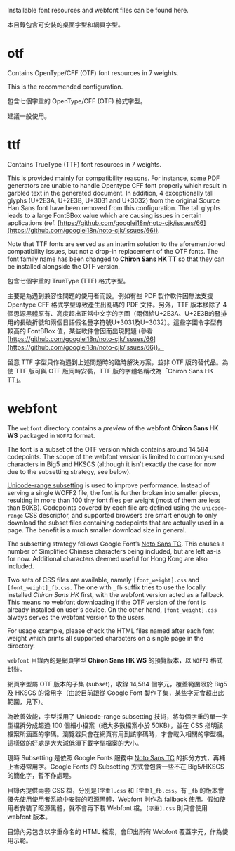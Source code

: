 Installable font resources and webfont files can be found here.

本目錄包含可安裝的桌面字型和網頁字型。

otf
===

Contains OpenType/CFF (OTF) font resources in 7 weights.

This is the recommended configuration.

包含七個字重的 OpenType/CFF (OTF) 格式字型。

建議一般使用。

ttf
===

Contains TrueType (TTF) font resources in 7 weights.

This is provided mainly for compatibility reasons. For instance, some PDF generators are unable to handle Opentype CFF font properly which result in garbled text in the generated document. In addition, 4 exceptionally tall glyphs (U+2E3A, U+2E3B, U+3031 and U+3032) from the original Source Han Sans font have been removed from this configuration. The tall glyphs leads to a large FontBBox value which are causing issues in certain applications (ref. [https://github.com/googlei18n/noto-cjk/issues/66](https://github.com/googlei18n/noto-cjk/issues/66)).

Note that TTF fonts are served as an interim solution to the aforementioned compatibility issues, but not a drop-in replacement of the OTF fonts. The font family name has been changed to **Chiron Sans HK TT** so that they can be installed alongside the OTF version.

包含七個字重的 TrueType (TTF) 格式字型。

主要是為遇到兼容性問題的使用者而設。例如有些 PDF 製作軟件因無法支援 Opentype CFF 格式字型導致產生出亂碼的 PDF 文件。另外，TTF 版本移除了 4 個思源黑體原有、高度超出正常中文字的字圖（兩個給U+2E3A、U+2E3B的豎排用的長破折號和兩個日語假名疊字符號U+3031及U+3032）。這些字圖令字型有較高的 FontBBox 值，某些軟件會因而出現問題 (參看 [https://github.com/googlei18n/noto-cjk/issues/66](https://github.com/googlei18n/noto-cjk/issues/66))。

留意 TTF 字型只作為遇到上述問題時的臨時解決方案，並非 OTF 版的替代品。為使 TTF 版可與 OTF 版同時安裝，TTF 版的字體名稱改為「Chiron Sans HK TT」。

webfont
=======


The `webfont` directory contains a *preview* of the webfont **Chiron Sans HK WS** packaged in `WOFF2` format.

The font is a subset of the OTF version which contains around 14,584 codepoints. The scope of the webfont version is limited to commonly-used characters in Big5 and HKSCS (although it isn't exactly the case for now due to the subsetting strategy, see below).

[Unicode-range subsetting](https://developers.google.com/web/fundamentals/performance/optimizing-content-efficiency/webfont-optimization#unicode-range_subsetting) is used to improve performance. Instead of serving a single WOFF2 file, the font is further broken into smaller pieces, resulting in more than 100 tiny font files per weight (most of them are less than 50KB). Codepoints covered by each file are defined using the `unicode-range` CSS descriptor, and supported browsers are smart enough to only download the subset files containing codepoints that are actually used in a page. The benefit is a much smaller download size in general.

The subsetting strategy follows Google Font’s [Noto Sans TC](https://fonts.google.com/specimen/Noto+Sans+TC). This causes a number of Simplified Chinese characters being included, but are left as-is for now. Additional characters deemed useful for Hong Kong are also included.

Two sets of CSS files are available, namely `[font_weight].css` and `[font_weight]_fb.css`. The one with `_fb` suffix tries to use the locally installed *Chiron Sans HK* first, with the webfont version acted as a fallback. This means no webfont downloading if the OTF version of the font is already installed on user's device. On the other hand, `[font_weight].css` always serves the webfont version to the users.

For usage example, please check the HTML files named after each font weight which prints all supported characters on a single page in the directory.

`webfont` 目錄內的是網頁字型 **Chiron Sans HK WS** 的預覽版本，以 `WOFF2` 格式封裝。

網頁字型屬 OTF 版本的子集 (subset)，收錄 14,584 個字元，覆蓋範圍限於 Big5 及 HKSCS 的常用字（由於目前跟從 Google Font 製作子集，某些字元會超出此範圍，見下）。

為改善效能，字型採用了 Unicode-range subsetting 技術，將每個字重的單一字型檔拆分成超過 100 個細小檔案（絕大多數檔案小於 50KB），並在 CSS 指明該檔案所涵蓋的字碼。瀏覽器只會在網頁有用到該字碼時，才會載入相關的字型檔。這樣做的好處是大大減低須下載字型檔案的大小。

現時 Subsetting 是依照 Google Fonts 服務中 [Noto Sans TC](https://fonts.google.com/specimen/Noto+Sans+TC) 的拆分方式，再補上香港常用字。Google Fonts 的 Subsetting 方式會包含一些不在 Big5/HKSCS 的簡化字，暫不作處理。

目錄內提供兩套 CSS 檔，分別是`[字重].css` 和 `[字重]_fb.css`。有 `_fb` 的版本會優先使用使用者系統中安裝的昭源黑體，Webfont 則作為 fallback 使用。假如使用者安裝了昭源黑體，就不會再下載 Webfont 檔。`[字重].css` 則只會使用 webfont 版本。

目錄內另包含以字重命名的 HTML 檔案，會印出所有 Webfont 覆蓋字元，作為使用示範。
